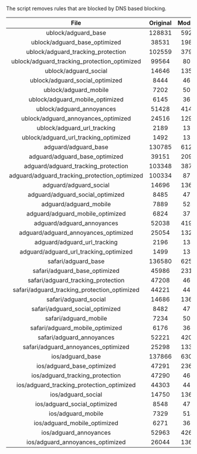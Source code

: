 The script removes rules that are blocked by DNS based blocking.


| File | Original | Modified |
|:----:|:-----:|:-----:|
| ublock/adguard_base | 128831 | 59254 |
| ublock/adguard_base_optimized | 38531 | 19872 |
| ublock/adguard_tracking_protection | 102559 | 37993 |
| ublock/adguard_tracking_protection_optimized | 99564 | 8012 |
| ublock/adguard_social | 14646 | 13585 |
| ublock/adguard_social_optimized | 8444 | 4679 |
| ublock/adguard_mobile | 7202 | 5063 |
| ublock/adguard_mobile_optimized | 6145 | 3618 |
| ublock/adguard_annoyances | 51428 | 41406 |
| ublock/adguard_annoyances_optimized | 24516 | 12954 |
| ublock/adguard_url_tracking | 2189 | 1334 |
| ublock/adguard_url_tracking_optimized | 1492 | 1331 |
| adguard/adguard_base | 130785 | 61278 |
| adguard/adguard_base_optimized | 39151 | 20926 |
| adguard/adguard_tracking_protection | 103348 | 38724 |
| adguard/adguard_tracking_protection_optimized | 100334 | 8727 |
| adguard/adguard_social | 14696 | 13642 |
| adguard/adguard_social_optimized | 8485 | 4723 |
| adguard/adguard_mobile | 7889 | 5243 |
| adguard/adguard_mobile_optimized | 6824 | 3791 |
| adguard/adguard_annoyances | 52038 | 41951 |
| adguard/adguard_annoyances_optimized | 25054 | 13245 |
| adguard/adguard_url_tracking | 2196 | 1341 |
| adguard/adguard_url_tracking_optimized | 1499 | 1338 |
| safari/adguard_base | 136580 | 62530 |
| safari/adguard_base_optimized | 45986 | 23167 |
| safari/adguard_tracking_protection | 47208 | 4629 |
| safari/adguard_tracking_protection_optimized | 44221 | 4481 |
| safari/adguard_social | 14686 | 13626 |
| safari/adguard_social_optimized | 8482 | 4710 |
| safari/adguard_mobile | 7234 | 5099 |
| safari/adguard_mobile_optimized | 6176 | 3648 |
| safari/adguard_annoyances | 52221 | 42057 |
| safari/adguard_annoyances_optimized | 25298 | 13326 |
| ios/adguard_base | 137866 | 63037 |
| ios/adguard_base_optimized | 47291 | 23673 |
| ios/adguard_tracking_protection | 47290 | 4637 |
| ios/adguard_tracking_protection_optimized | 44303 | 4489 |
| ios/adguard_social | 14750 | 13664 |
| ios/adguard_social_optimized | 8548 | 4730 |
| ios/adguard_mobile | 7329 | 5143 |
| ios/adguard_mobile_optimized | 6271 | 3689 |
| ios/adguard_annoyances | 52963 | 42692 |
| ios/adguard_annoyances_optimized | 26044 | 13638 |